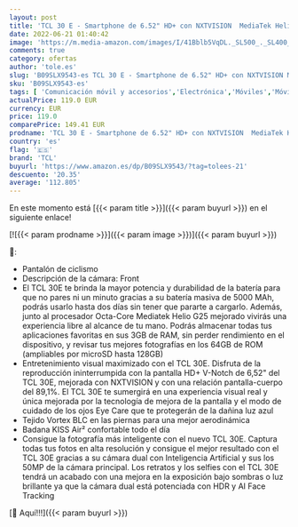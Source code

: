 ```yaml
---
layout: post
title: 'TCL 30 E - Smartphone de 6.52" HD+ con NXTVISION  MediaTek Helio G25  3GB/64GB Ampliable MicroSD  Dual SIM  Cámaras 50MP+2MP  Batería 5000mAh  Android 12  Gris'
date: 2022-06-21 01:40:42
image: 'https://m.media-amazon.com/images/I/41Bblb5VqDL._SL500_._SL400_.jpg'
comments: true
category: ofertas
author: 'tole.es'
slug: 'B09SLX9543-es TCL 30 E - Smartphone de 6.52" HD+ con NXTVISION MediaTek...'
sku: 'B09SLX9543-es'
tags: [ 'Comunicación móvil y accesorios','Electrónica','Móviles','Móviles y smartphones libres','android','tcl','🇪🇸', ]
actualPrice: 119.0 EUR
currency: EUR
price: 119.0
comparePrice: 149.41 EUR
prodname: 'TCL 30 E - Smartphone de 6.52" HD+ con NXTVISION  MediaTek Helio G25  3GB/64GB Ampliable MicroSD  Dual SIM  Cámaras 50MP+2MP  Batería 5000mAh  Android 12  Gris'
country: 'es'
flag: '🇪🇸'
brand: 'TCL'
buyurl: 'https://www.amazon.es/dp/B09SLX9543/?tag=tolees-21'
descuento: '20.35'
average: '112.805'
---
```


En este momento está [{{< param title >}}]({{< param buyurl >}}) en el siguiente enlace!

[![{{< param prodname >}}]({{< param image >}})]({{< param buyurl >}})

🔎:

- Pantalón de ciclismo
- Descripción de la cámara: Front
- El TCL 30E te brinda la mayor potencia y durabilidad de la batería para que no pares ni un minuto gracias a su batería masiva de 5000 MAh, podrás usarlo hasta dos días sin tener que pararte a cargarlo. Además, junto al procesador Octa-Core Mediatek Helio G25 mejorado vivirás una experiencia libre al alcance de tu mano. Podrás almacenar todas tus aplicaciones favoritas en sus 3GB de RAM, sin perder rendimiento en el dispositivo, y revisar tus mejores fotografías en los 64GB de ROM (ampliables por microSD hasta 128GB)
- Entretenimiento visual maximizado con el TCL 30E. Disfruta de la reproducción ininterrumpida con la pantalla HD+ V-Notch de 6,52" del TCL 30E, mejorada con NXTVISION y con una relación pantalla-cuerpo del 89,1%. El TCL 30E te sumergirá en una experiencia visual real y única mejorada por la tecnología de mejora de la pantalla y el modo de cuidado de los ojos Eye Care que te protegerán de la dañina luz azul
- Tejido Vortex BLC en las piernas para una mejor aerodinámica
- Badana KISS Air² confortable todo el día
- Consigue la fotografía más inteligente con el nuevo TCL 30E. Captura todas tus fotos en alta resolución y consigue el mejor resultado con el TCL 30E gracias a su cámara dual con Inteligencia Artificial y sus los 50MP de la cámara principal. Los retratos y los selfies con el TCL 30E tendrá un acabado con una mejora en la exposición bajo sombras o luz brillante ya que la cámara dual está potenciada con HDR y AI Face Tracking

[🛒 Aquí!!!]({{< param buyurl >}})
